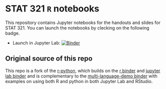 # STAT 321 `R` notebooks

This repository contains Jupyter notebooks for the handouts and slides for STAT
321.  You can launch the notebooks by clecking on the following badge.

 - Launch in Jupyter Lab: [![Binder](http://mybinder.org/badge.svg)](http://mybinder.org/v2/gh/yardsale8/STAT321/master?urlpath=lab)

## Original source of this repo

This repo is a fork of the [r-python](https://github.com/binder-examples/r_with_python.git), which builds on the [r binder](https://github.com/binder-examples/r) and [jupyter lab binder](https://github.com/binder-examples/jupyterlab) and is complementary to the [multi-language-demo binder](https://github.com/binder-examples/multi-language-demo) with examples on using both R and python in both Jupyter Lab and RStudio.

